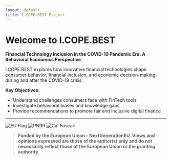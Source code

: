 ```yaml
---
layout: default
title: I.COPE.BEST Project
---
```


# Welcome to I.COPE.BEST

**Financial Technology Inclusion in the COVID-19 Pandemic Era: A Behavioral Economics Perspective**

I.COPE.BEST explores how innovative financial technologies shape consumer behavior, financial inclusion, and economic decision-making during and after the COVID-19 crisis.

**Key Objectives:**
- Understand challenges consumers face with FinTech tools
- Investigate behavioral biases and knowledge gaps
- Provide recommendations to promote fair and inclusive digital finance

---

![EU Flag](https://upload.wikimedia.org/wikipedia/commons/b/b7/Flag_of_Europe.svg)
![PNRR](https://www.istruzione.it/ripartenza/_img/logo_pnrr_ita.svg)
![Ca' Foscari](https://www.unive.it/pag/fileadmin/user_upload/loghi/logo_cafoscari_rosso.png)

> **Funded by the European Union - NextGenerationEU. Views and opinions expressed are those of the author(s) only and do not necessarily reflect those of the European Union or the granting authority.**
